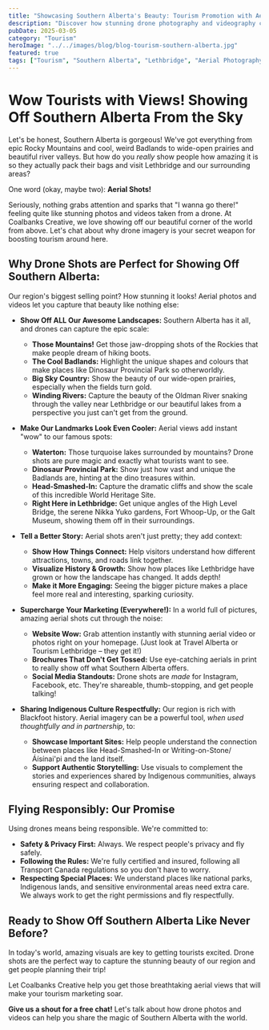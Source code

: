 ```yaml
---
title: "Showcasing Southern Alberta's Beauty: Tourism Promotion with Aerial Imagery"
description: "Discover how stunning drone photography and videography can capture the unique landscapes of Southern Alberta for tourism marketing."
pubDate: 2025-03-05
category: "Tourism"
heroImage: "../../images/blog/blog-tourism-southern-alberta.jpg"
featured: true
tags: ["Tourism", "Southern Alberta", "Lethbridge", "Aerial Photography", "Landscape", "Marketing"]
---
```


# Wow Tourists with Views! Showing Off Southern Alberta From the Sky

Let's be honest, Southern Alberta is gorgeous! We've got everything from epic Rocky Mountains and cool, weird Badlands to wide-open prairies and beautiful river valleys. But how do you *really* show people how amazing it is so they actually pack their bags and visit Lethbridge and our surrounding areas?

One word (okay, maybe two): **Aerial Shots!**

Seriously, nothing grabs attention and sparks that "I wanna go there!" feeling quite like stunning photos and videos taken from a drone. At Coalbanks Creative, we love showing off our beautiful corner of the world from above. Let's chat about why drone imagery is your secret weapon for boosting tourism around here.

## Why Drone Shots are Perfect for Showing Off Southern Alberta:

Our region's biggest selling point? How stunning it looks! Aerial photos and videos let you capture that beauty like nothing else:

*   **Show Off ALL Our Awesome Landscapes:** Southern Alberta has it all, and drones can capture the epic scale:
    *   **Those Mountains!** Get those jaw-dropping shots of the Rockies that make people dream of hiking boots.
    *   **The Cool Badlands:** Highlight the unique shapes and colours that make places like Dinosaur Provincial Park so otherworldly.
    *   **Big Sky Country:** Show the beauty of our wide-open prairies, especially when the fields turn gold.
    *   **Winding Rivers:** Capture the beauty of the Oldman River snaking through the valley near Lethbridge or our beautiful lakes from a perspective you just can't get from the ground.

*   **Make Our Landmarks Look Even Cooler:** Aerial views add instant "wow" to our famous spots:
    *   **Waterton:** Those turquoise lakes surrounded by mountains? Drone shots are pure magic and exactly what tourists want to see.
    *   **Dinosaur Provincial Park:** Show just how vast and unique the Badlands are, hinting at the dino treasures within.
    *   **Head-Smashed-In:** Capture the dramatic cliffs and show the scale of this incredible World Heritage Site.
    *   **Right Here in Lethbridge:** Get unique angles of the High Level Bridge, the serene Nikka Yuko gardens, Fort Whoop-Up, or the Galt Museum, showing them off in their surroundings.

*   **Tell a Better Story:** Aerial shots aren't just pretty; they add context:
    *   **Show How Things Connect:** Help visitors understand how different attractions, towns, and roads link together.
    *   **Visualize History & Growth:** Show how places like Lethbridge have grown or how the landscape has changed. It adds depth!
    *   **Make it More Engaging:** Seeing the bigger picture makes a place feel more real and interesting, sparking curiosity.

*   **Supercharge Your Marketing (Everywhere!):** In a world full of pictures, amazing aerial shots cut through the noise:
    *   **Website Wow:** Grab attention instantly with stunning aerial video or photos right on your homepage. (Just look at Travel Alberta or Tourism Lethbridge – they get it!)
    *   **Brochures That Don't Get Tossed:** Use eye-catching aerials in print to really show off what Southern Alberta offers.
    *   **Social Media Standouts:** Drone shots are *made* for Instagram, Facebook, etc. They're shareable, thumb-stopping, and get people talking!

*   **Sharing Indigenous Culture Respectfully:** Our region is rich with Blackfoot history. Aerial imagery can be a powerful tool, *when used thoughtfully and in partnership*, to:
    *   **Showcase Important Sites:** Help people understand the connection between places like Head-Smashed-In or Writing-on-Stone/Áísínai'pi and the land itself.
    *   **Support Authentic Storytelling:** Use visuals to complement the stories and experiences shared by Indigenous communities, always ensuring respect and collaboration.

## Flying Responsibly: Our Promise

Using drones means being responsible. We're committed to:

*   **Safety & Privacy First:** Always. We respect people's privacy and fly safely.
*   **Following the Rules:** We're fully certified and insured, following all Transport Canada regulations so you don't have to worry.
*   **Respecting Special Places:** We understand places like national parks, Indigenous lands, and sensitive environmental areas need extra care. We always work to get the right permissions and fly respectfully.

## Ready to Show Off Southern Alberta Like Never Before?

In today's world, amazing visuals are key to getting tourists excited. Drone shots are the perfect way to capture the stunning beauty of our region and get people planning their trip!

Let Coalbanks Creative help you get those breathtaking aerial views that will make your tourism marketing soar.

**Give us a shout for a free chat!** Let's talk about how drone photos and videos can help you share the magic of Southern Alberta with the world.
